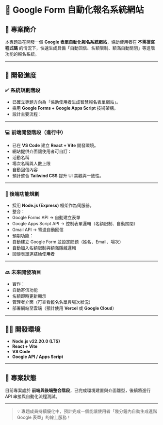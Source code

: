 # 📘 Google Form 自動化報名系統網站

## 🧩 專案簡介
本專題旨在開發一個 **Google 表單自動化報名系統網站**，協助使用者在 **不需撰寫程式碼** 的情況下，快速生成具備「自動回信、名額限制、額滿自動關閉」等進階功能的報名系統。

---

## 🚀 開發進度

### ✅ 系統規劃階段
- 已確立專題方向為「協助使用者生成智慧報名表單網站」。
- 採用 **Google Forms + Google Apps Script** 技術架構。
- 設計主要流程：
---

### 💻 前端開發階段（進行中）
- 已在 **VS Code** 建立 **React + Vite** 開發環境。
- 網站提供介面讓使用者可自訂：
- 活動名稱  
- 場次名稱與人數上限  
- 自動回信內容  
- 預計整合 **Tailwind CSS** 提升 UI 美觀與一致性。

---

### 🧠 後端功能規劃
- 採用 **Node.js (Express)** 框架作為伺服器。
- 整合：
- Google Forms API → 自動建立表單  
- Google Apps Script API → 控制表單邏輯（名額限制、自動關閉）  
- Gmail API → 寄送自動回信  
- 預期功能：
- 自動建立 Google Form 並設定問題（姓名、Email、場次）
- 自動加入名額限制與額滿隱藏邏輯
- 回傳表單連結給使用者

---

### 🔜 未來開發項目
- 實作：
- 自動寄信功能  
- 名額即時更新顯示  
- 管理者介面（可查看報名名單與場次狀況）  
- 部署網站至雲端（預計使用 **Vercel** 或 **Google Cloud**）

---

## 🧑‍💻 開發環境
- **Node.js v22.20.0 (LTS)**
- **React + Vite**
- **VS Code**
- **Google API / Apps Script**

---

## 📅 專案狀態
目前專案處於 **前端與後端整合階段**，已完成環境建置與介面雛型，後續將進行 API 串接與自動化流程測試。

---

> 💡 專題成員持續優化中，預計完成一個能讓使用者「幾分鐘內自動生成進階 Google 表單」的線上服務！

